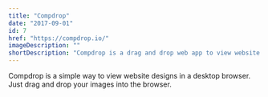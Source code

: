 ```yaml
---
title: "Compdrop"
date: "2017-09-01"
id: 7
href: "https://compdrop.io/"
imageDescription: ""
shortDescription: "Compdrop is a drag and drop web app to view website designs in the browser."
---
```


Compdrop is a simple way to view website designs in a desktop browser. Just drag and drop your images into the browser.
